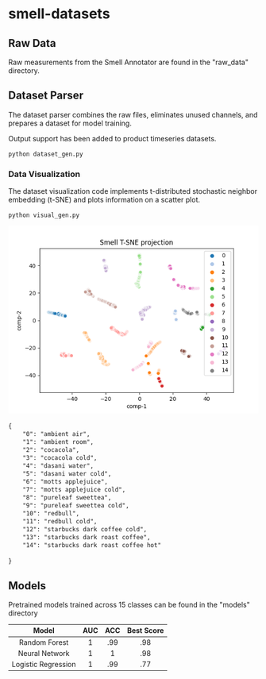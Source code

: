 # smell-datasets

## Raw Data
Raw measurements from the Smell Annotator are found in the "raw_data" directory.

## Dataset Parser
The dataset parser combines the raw files, eliminates unused channels, and prepares a dataset for model training.

Output support has been added to product timeseries datasets.
```
python dataset_gen.py 
```

### Data Visualization
The dataset visualization code implements t-distributed stochastic neighbor embedding (t-SNE) and plots information on a scatter plot.
```
python visual_gen.py 
```

![Data_Visualization](smell_dataset_viz.png)

```
{
    "0": "ambient air",
    "1": "ambient room",
    "2": "cocacola",
    "3": "cocacola cold",
    "4": "dasani water",
    "5": "dasani water cold",
    "6": "motts applejuice",
    "7": "motts applejuice cold",
    "8": "pureleaf sweettea",
    "9": "pureleaf sweettea cold",
    "10": "redbull",
    "11": "redbull cold",
    "12": "starbucks dark coffee cold",
    "13": "starbucks dark roast coffee",
    "14": "starbucks dark roast coffee hot"
    
}
```

## Models 
Pretrained models trained across 15 classes can be found in the "models" directory

| Model |      AUC      | ACC | Best Score |
|:-------:|:---------------------------------:|:------:|:-------:|
|   Random Forest   |          1           | .99 |   .98   |
|   Neural Network  |               1              | 1 |   .98   |
|   Logistic Regression   | 1 |  .99 |   .77   |


